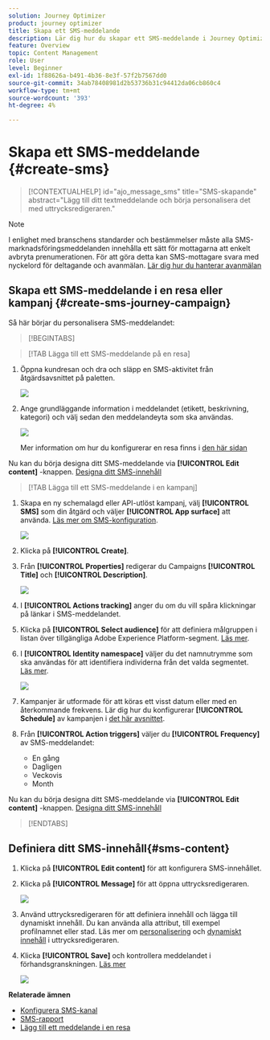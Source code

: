 ```yaml
---
solution: Journey Optimizer
product: journey optimizer
title: Skapa ett SMS-meddelande
description: Lär dig hur du skapar ett SMS-meddelande i Journey Optimizer
feature: Overview
topic: Content Management
role: User
level: Beginner
exl-id: 1f88626a-b491-4b36-8e3f-57f2b7567dd0
source-git-commit: 34ab78408981d2b53736b31c94412da06cb860c4
workflow-type: tm+mt
source-wordcount: '393'
ht-degree: 4%

---
```


# Skapa ett SMS-meddelande {#create-sms}

>[!CONTEXTUALHELP]
>id="ajo_message_sms"
>title="SMS-skapande"
>abstract="Lägg till ditt textmeddelande och börja personalisera det med uttrycksredigeraren."

>[!NOTE]
>
>I enlighet med branschens standarder och bestämmelser måste alla SMS-marknadsföringsmeddelanden innehålla ett sätt för mottagarna att enkelt avbryta prenumerationen. För att göra detta kan SMS-mottagare svara med nyckelord för deltagande och avanmälan. [Lär dig hur du hanterar avanmälan](../privacy/opt-out.md#sms-opt-out-management-sms-opt-out-management)

## Skapa ett SMS-meddelande i en resa eller kampanj {#create-sms-journey-campaign}

Så här börjar du personalisera SMS-meddelandet:

>[!BEGINTABS]

>[!TAB Lägga till ett SMS-meddelande på en resa]

1. Öppna kundresan och dra och släpp en SMS-aktivitet från åtgärdsavsnittet på paletten.

   ![](assets/sms_create_1.png)

1. Ange grundläggande information i meddelandet (etikett, beskrivning, kategori) och välj sedan den meddelandeyta som ska användas.

   ![](assets/sms_create_2.png)

   Mer information om hur du konfigurerar en resa finns i [den här sidan](../building-journeys/journey-gs.md)

Nu kan du börja designa ditt SMS-meddelande via **[!UICONTROL Edit content]** -knappen. [Designa ditt SMS-innehåll](#sms-content)

>[!TAB Lägga till ett SMS-meddelande i en kampanj]

1. Skapa en ny schemalagd eller API-utlöst kampanj, välj **[!UICONTROL SMS]** som din åtgärd och väljer **[!UICONTROL App surface]** att använda. [Läs mer om SMS-konfiguration](sms-configuration.md).

   ![](assets/sms_create_3.png)

1. Klicka på **[!UICONTROL Create]**.

1. Från **[!UICONTROL Properties]** redigerar du Campaigns **[!UICONTROL Title]** och **[!UICONTROL Description]**.

   ![](assets/sms_create_4.png)

1. I **[!UICONTROL Actions tracking]** anger du om du vill spåra klickningar på länkar i SMS-meddelandet.

1. Klicka på **[!UICONTROL Select audience]** för att definiera målgruppen i listan över tillgängliga Adobe Experience Platform-segment. [Läs mer](../segment/about-segments.md).

1. I **[!UICONTROL Identity namespace]** väljer du det namnutrymme som ska användas för att identifiera individerna från det valda segmentet. [Läs mer](../event/about-creating.md#select-the-namespace).

   ![](assets/sms_create_5.png)

1. Kampanjer är utformade för att köras ett visst datum eller med en återkommande frekvens. Lär dig hur du konfigurerar **[!UICONTROL Schedule]** av kampanjen i [det här avsnittet](../campaigns/create-campaign.md#schedule).

1. Från **[!UICONTROL Action triggers]** väljer du **[!UICONTROL Frequency]** av SMS-meddelandet:

   * En gång
   * Dagligen
   * Veckovis
   * Month

Nu kan du börja designa ditt SMS-meddelande via **[!UICONTROL Edit content]** -knappen. [Designa ditt SMS-innehåll](#sms-content)

>[!ENDTABS]

## Definiera ditt SMS-innehåll{#sms-content}

1. Klicka på **[!UICONTROL Edit content]** för att konfigurera SMS-innehållet.

1. Klicka på **[!UICONTROL Message]** för att öppna uttrycksredigeraren.

   ![](assets/sms-content.png)

1. Använd uttrycksredigeraren för att definiera innehåll och lägga till dynamiskt innehåll. Du kan använda alla attribut, till exempel profilnamnet eller stad. Läs mer om [personalisering](../personalization/personalize.md) och [dynamiskt innehåll](../personalization/get-started-dynamic-content.md) i uttrycksredigeraren.

1. Klicka **[!UICONTROL Save]** och kontrollera meddelandet i förhandsgranskningen. [Läs mer](send-sms.md)

   ![](assets/sms-content-preview.png)

**Relaterade ämnen**

* [Konfigurera SMS-kanal](sms-configuration.md)
* [SMS-rapport](../reports/journey-global-report.md#sms-global)
* [Lägg till ett meddelande i en resa](../building-journeys/journeys-message.md)
